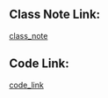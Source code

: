 









## Class Note Link: 

[class_note](https://drive.google.com/file/d/1hf2THYDAiYI3ZBzWwIZc5p1lNT4UVIxK/view?usp=sharing)

## Code Link: 

[code_link](https://github.com/yasin-arafat-05/machine_learning/blob/main/code/38_automatic_select_value.ipynb)





